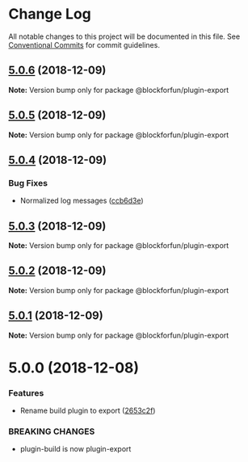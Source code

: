 # Change Log

All notable changes to this project will be documented in this file.
See [Conventional Commits](https://conventionalcommits.org) for commit guidelines.

## [5.0.6](https://github.com/blockforfun/cli/compare/@blockforfun/plugin-export@5.0.5...@blockforfun/plugin-export@5.0.6) (2018-12-09)

**Note:** Version bump only for package @blockforfun/plugin-export





## [5.0.5](https://github.com/blockforfun/cli/compare/@blockforfun/plugin-export@5.0.4...@blockforfun/plugin-export@5.0.5) (2018-12-09)

**Note:** Version bump only for package @blockforfun/plugin-export





## [5.0.4](https://github.com/blockforfun/cli/compare/@blockforfun/plugin-export@5.0.3...@blockforfun/plugin-export@5.0.4) (2018-12-09)


### Bug Fixes

* Normalized log messages ([ccb6d3e](https://github.com/blockforfun/cli/commit/ccb6d3e))





## [5.0.3](https://github.com/blockforfun/cli/compare/@blockforfun/plugin-export@5.0.2...@blockforfun/plugin-export@5.0.3) (2018-12-09)

**Note:** Version bump only for package @blockforfun/plugin-export





## [5.0.2](https://github.com/blockforfun/cli/compare/@blockforfun/plugin-export@5.0.1...@blockforfun/plugin-export@5.0.2) (2018-12-09)

**Note:** Version bump only for package @blockforfun/plugin-export





## [5.0.1](https://github.com/blockforfun/cli/compare/@blockforfun/plugin-export@5.0.0...@blockforfun/plugin-export@5.0.1) (2018-12-09)

**Note:** Version bump only for package @blockforfun/plugin-export





# 5.0.0 (2018-12-08)


### Features

* Rename build plugin to export ([2653c2f](https://github.com/blockforfun/cli/commit/2653c2f))


### BREAKING CHANGES

* plugin-build is now plugin-export
